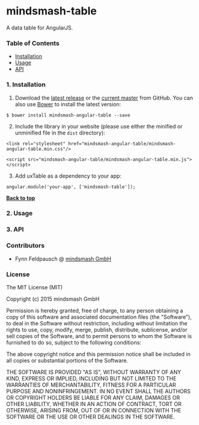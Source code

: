 # mindsmash-table
A data table for AngularJS.

### Table of Contents

   - [Installation](#1-installation)
   - [Usage](#2-usage)
   - [API](#3-api)

### 1. Installation

   1. Download the [latest release](https://github.com/mindsmash/mindsmash-angular-table/releases) or the [current master](https://github.com/mindsmash/mindsmash-angular-table/archive/master.zip) from GitHub. You can also use [Bower](http://bower.io) to install the latest version:
   ```
   $ bower install mindsmash-angular-table --save
   ```
   
   2. Include the library in your website (please use either the minified or unminified file in the `dist` directory):
   ```
   <link rel="stylesheet" href="mindsmash-angular-table/mindsmash-angular-table.min.css"/>
   ```
   ```
   <script src="mindsmash-angular-table/mindsmash-angular-table.min.js"></script>
   ```
   
   3. Add uxTable as a dependency to your app:
   ```
   angular.module('your-app', ['mindsmash-table']);
   ```

**[Back to top](#table-of-contents)**

### 2. Usage

### 3. API

### Contributors

   * Fynn Feldpausch @ [mindsmash GmbH](https://www.mindsmash.com/)

### License

The MIT License (MIT)

Copyright (c) 2015 mindsmash GmbH

Permission is hereby granted, free of charge, to any person obtaining a copy of
this software and associated documentation files (the "Software"), to deal in
the Software without restriction, including without limitation the rights to
use, copy, modify, merge, publish, distribute, sublicense, and/or sell copies of
the Software, and to permit persons to whom the Software is furnished to do so,
subject to the following conditions:

The above copyright notice and this permission notice shall be included in all
copies or substantial portions of the Software.

THE SOFTWARE IS PROVIDED "AS IS", WITHOUT WARRANTY OF ANY KIND, EXPRESS OR
IMPLIED, INCLUDING BUT NOT LIMITED TO THE WARRANTIES OF MERCHANTABILITY, FITNESS
FOR A PARTICULAR PURPOSE AND NONINFRINGEMENT. IN NO EVENT SHALL THE AUTHORS OR
COPYRIGHT HOLDERS BE LIABLE FOR ANY CLAIM, DAMAGES OR OTHER LIABILITY, WHETHER
IN AN ACTION OF CONTRACT, TORT OR OTHERWISE, ARISING FROM, OUT OF OR IN
CONNECTION WITH THE SOFTWARE OR THE USE OR OTHER DEALINGS IN THE SOFTWARE.
